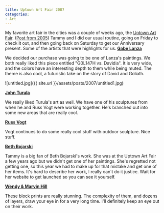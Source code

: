 ```yaml
---
title: Uptown Art Fair 2007
categories:
- Art
---
```


My favorite art fair in the cities was a couple of weeks ago, the [Uptown Art Fair](http://www.uptownminneapolis.com/art-fair/). ([Post from 2005](/thingelstad/uptown-art-fair-conclusion)) Tammy and I did our usual routine, going on Friday to check it out, and then going back on Saturday to get our Anniversary present. Some of the artists that were highlights for us.
[**Gabe Lanza**](http://www.gabelanza.com/)

We decided our purchase was going to be one of Lanza's paintings. We both really liked this piece entitled "G0L147H vs. Davidia". It is very wide, and the colors have an interesting depth to them while being muted. The theme is also cool, a futuristic take on the story of David and Goliath.

![untitled.jpg]({{ site.url }}/assets/posts/2007/untitled1.jpg)

**[John Turula](http://web.mac.com/johnturula/iWeb/Site/John%20Turula.html)**

We really liked Turula's art as well. We have one of his sculptures from when he and Russ Vogt were working together. He's branched out into some new areas that are really cool.

**[Russ Vogt](http://www.russvogt.com/)**

Vogt continues to do some really cool stuff with outdoor sculpture. Nice stuff.

**[Beth Bojarski](http://home.wi.rr.com/bbojarski/)**

Tammy is a big fan of Beth Bojarski's work. She was at the Uptown Art Fair a few years ago but we didn't get one of her paintings. She's regretted not getting one, so this year we had to make up for that mistake and get one of her items. It's hard to describe her work, I really can't do it justice. Wait for her website to get launched so you can see it yourself.

[**Wendy & Marvin Hill**](http://www.marvin-hill-art.com/)

These block prints are really stunning. The complexity of them, and dozens of layers, draw your eye in for a very long time. I'll definitely keep an eye out on their work.

